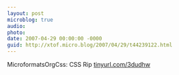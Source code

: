 ```yaml
---
layout: post
microblog: true
audio: 
photo: 
date: 2007-04-29 00:00:00 -0000
guid: http://xtof.micro.blog/2007/04/29/t44239122.html
---
```

MicroformatsOrgCss: CSS Rip [tinyurl.com/3dudhw](http://tinyurl.com/3dudhw)

